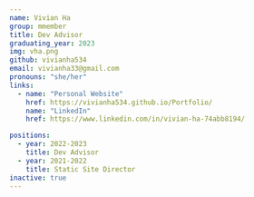 ```yaml
---
name: Vivian Ha
group: mmember
title: Dev Advisor
graduating_year: 2023
img: vha.png
github: vivianha534
email: vivianha33@gmail.com
pronouns: "she/her"
links: 
  - name: "Personal Website"
    href: https://vivianha534.github.io/Portfolio/
    name: "LinkedIn"
    href: https://www.linkedin.com/in/vivian-ha-74abb8194/

positions:
  - year: 2022-2023
    title: Dev Advisor
  - year: 2021-2022
    title: Static Site Director
inactive: true
---
```

